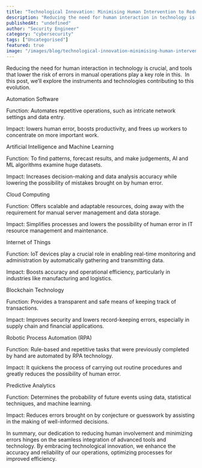 ```yaml
---
title: "Technological Innovation: Minimising Human Intervention to Reduce Risk of Errors"
description: "Reducing the need for human interaction in technology is crucial, and tools that lower the risk of errors in manual operations play a key role in this.  In this..."
publishedAt: "undefined"
author: "Security Engineer"
category: "cybersecurity"
tags: ["Uncategorised"]
featured: true
image: "/images/blog/technological-innovation-minimising-human-intervention-to-reduce-risk-of-errors-featured.webp"
---
```


Reducing the need for human interaction in technology is crucial, and tools that lower the risk of errors in manual operations play a key role in this.  In this post, we’ll explore the instruments and technologies contributing to this evolution.

Automation Software

Function: Automates repetitive operations, such as intricate network settings and data entry.

Impact: lowers human error, boosts productivity, and frees up workers to concentrate on more important work.

Artificial Intelligence and Machine Learning

Function: To find patterns, forecast results, and make judgements, AI and ML algorithms examine huge datasets.

Impact: Increases decision-making and data analysis accuracy while lowering the possibility of mistakes brought on by human error.

Cloud Computing

Function: Offers scalable and adaptable resources, doing away with the requirement for manual server management and data storage.

Impact: Simplifies processes and lowers the possibility of human error in IT resource management and maintenance.

Internet of Things

Function: IoT devices play a crucial role in enabling real-time monitoring and administration by automatically gathering and transmitting data.

Impact: Boosts accuracy and operational efficiency, particularly in industries like manufacturing and logistics.

Blockchain Technology

Function: Provides a transparent and safe means of keeping track of transactions.

Impact: Improves security and lowers record-keeping errors, especially in supply chain and financial applications.

Robotic Process Automation (RPA)

Function: Rule-based and repetitive tasks that were previously completed by hand are automated by RPA technology.

Impact: It quickens the process of carrying out routine procedures and greatly reduces the possibility of human error.

Predictive Analytics

Function: Determines the probability of future events using data, statistical techniques, and machine learning.

Impact: Reduces errors brought on by conjecture or guesswork by assisting in the making of well-informed decisions.

In summary, our dedication to reducing human involvement and minimizing errors hinges on the seamless integration of advanced tools and technology. By embracing technological innovation, we enhance the accuracy and reliability of our operations, optimizing processes for improved efficiency.

